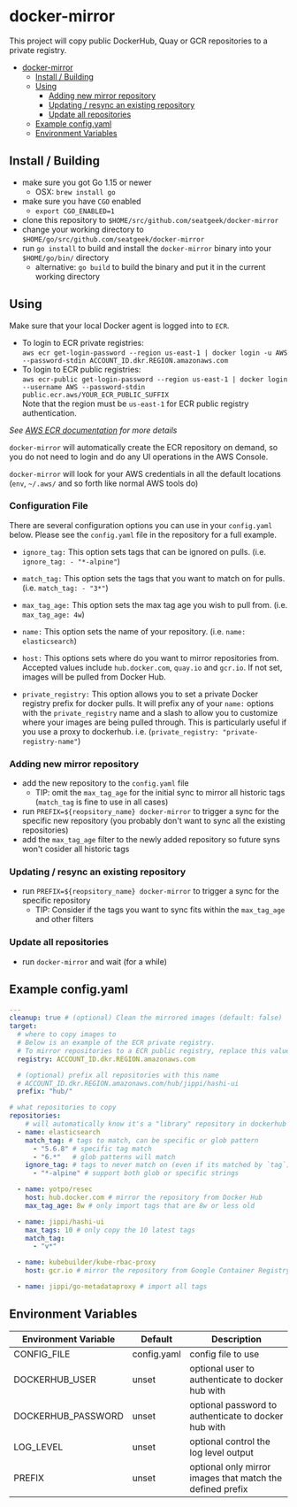 # docker-mirror

This project will copy public DockerHub, Quay or GCR repositories to a private registry.

<!-- TOC -->

- [docker-mirror](#docker-mirror)
  - [Install / Building](#install--building)
  - [Using](#using)
    - [Adding new mirror repository](#adding-new-mirror-repository)
    - [Updating / resync an existing repository](#updating--resync-an-existing-repository)
    - [Update all repositories](#update-all-repositories)
  - [Example config.yaml](#example-configyaml)
  - [Environment Variables](#environment-variables)

<!-- /TOC -->

## Install / Building

- make sure you got Go 1.15 or newer
  - OSX: `brew install go`
- make sure you have `CGO` enabled
  - `export CGO_ENABLED=1`
- clone this repository to `$HOME/src/github.com/seatgeek/docker-mirror`
- change your working directory to `$HOME/go/src/github.com/seatgeek/docker-mirror`
- run `go install` to build and install the `docker-mirror` binary into your `$HOME/go/bin/` directory
  - alternative: `go build` to build the binary and put it in the current working directory

## Using

Make sure that your local Docker agent is logged into to `ECR`.
- To login to ECR private registries: \
`aws ecr get-login-password --region us-east-1 | docker login -u AWS --password-stdin ACCOUNT_ID.dkr.REGION.amazonaws.com`
- To login to ECR public registries: \
`aws ecr-public get-login-password --region us-east-1 | docker login --username AWS --password-stdin public.ecr.aws/YOUR_ECR_PUBLIC_SUFFIX` \
  Note that the region must be `us-east-1` for ECR public registry authentication.

_See [AWS ECR documentation](https://docs.aws.amazon.com/ecr/index.html) for more details_

`docker-mirror` will automatically create the ECR repository on demand, so you do not need to login and do any UI operations in the AWS Console.

`docker-mirror` will look for your AWS credentials in all the default locations (`env`, `~/.aws/` and so forth like normal AWS tools do)

### Configuration File

There are several configuration options you can use in your `config.yaml` below. Please see the `config.yaml` file in the repository for a full example.

- `ignore_tag:` This option sets tags that can be ignored on pulls. (i.e. `ignore_tag: - "*-alpine"`)

- `match_tag:` This option sets the tags that you want to match on for pulls. (i.e. `match_tag: - "3*"`)

- `max_tag_age:` This option sets the max tag age you wish to pull from. (i.e. `max_tag_age: 4w`)

- `name:` This option sets the name of your repository. (i.e. `name: elasticsearch`)

- `host:` This options sets where do you want to mirror repositories from. Accepted values include `hub.docker.com`, `quay.io` and `gcr.io`. If not set, images will be pulled from Docker Hub.

- `private_registry:` This option allows you to set a private Docker registry prefix for docker pulls. It will prefix any of your `name:` options with the `private_registry` name and a slash to allow you to customize where your images are being pulled through. This is particularly useful if you use a proxy to dockerhub. i.e. (`private_registry: "private-registry-name"`)

### Adding new mirror repository

- add the new repository to the `config.yaml` file
  - TIP: omit the `max_tag_age` for the initial sync to mirror all historic tags (`match_tag` is fine to use in all cases)
- run `PREFIX=${reopsitory_name} docker-mirror` to trigger a sync for the specific new repository (you probably don't want to sync all the existing repositories)
- add the `max_tag_age` filter to the newly added repository so future syns won't cosider all historic tags

### Updating / resync an existing repository

- run `PREFIX=${reopsitory_name} docker-mirror` to trigger a sync for the specific repository
  - TIP: Consider if the tags you want to sync fits within the `max_tag_age` and other filters

### Update all repositories

- run `docker-mirror` and wait (for a while)

## Example config.yaml

```yml
---
cleanup: true # (optional) Clean the mirrored images (default: false)
target:
  # where to copy images to
  # Below is an example of the ECR private registry.
  # To mirror repositories to a ECR public registry, replace this value with public.ecr.aws/YOUR_ECR_PUBLIC_ALIAS
  registry: ACCOUNT_ID.dkr.REGION.amazonaws.com

  # (optional) prefix all repositories with this name
  # ACCOUNT_ID.dkr.REGION.amazonaws.com/hub/jippi/hashi-ui
  prefix: "hub/"

# what repositories to copy
repositories:
    # will automatically know it's a "library" repository in dockerhub
  - name: elasticsearch
    match_tag: # tags to match, can be specific or glob pattern
      - "5.6.8" # specific tag match
      - "6.*"   # glob patterns will match
    ignore_tag: # tags to never match on (even if its matched by `tag`)
      - "*-alpine" # support both glob or specific strings

  - name: yotpo/resec
    host: hub.docker.com # mirror the repository from Docker Hub
    max_tag_age: 8w # only import tags that are 8w or less old

  - name: jippi/hashi-ui
    max_tags: 10 # only copy the 10 latest tags
    match_tag:
      - "v*"

  - name: kubebuilder/kube-rbac-proxy
    host: gcr.io # mirror the repository from Google Container Registry

  - name: jippi/go-metadataproxy # import all tags
```

## Environment Variables

Environment Variable  |  Default       | Description
----------------------| ---------------| -------------------------------------------------
CONFIG_FILE           | config.yaml    | config file to use
DOCKERHUB_USER        | unset          | optional user to authenticate to docker hub with
DOCKERHUB_PASSWORD    | unset          | optional password to authenticate to docker hub with
LOG_LEVEL             | unset          | optional control the log level output
PREFIX                | unset          | optional only mirror images that match the defined prefix
